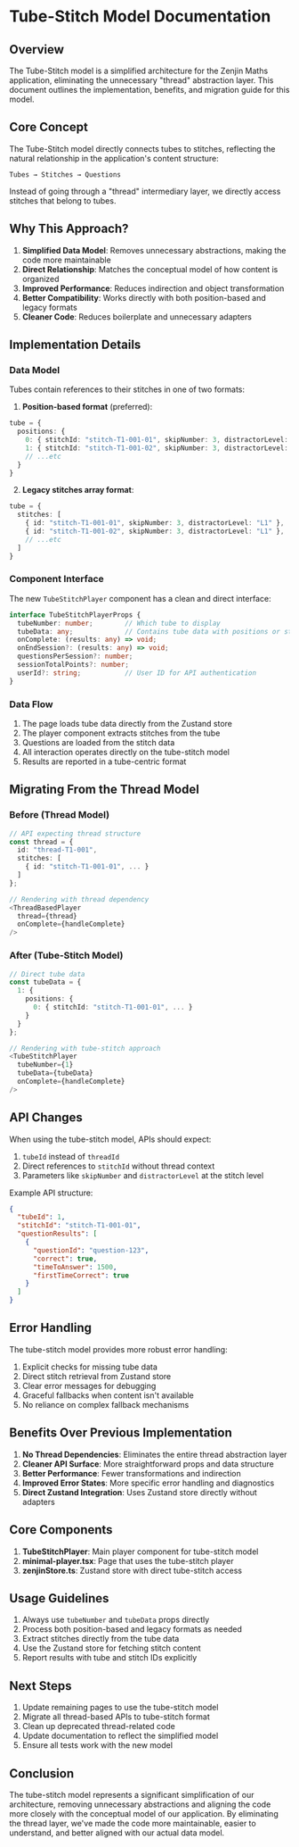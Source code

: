 # Tube-Stitch Model Documentation

## Overview

The Tube-Stitch model is a simplified architecture for the Zenjin Maths application, eliminating the unnecessary "thread" abstraction layer. This document outlines the implementation, benefits, and migration guide for this model.

## Core Concept

The Tube-Stitch model directly connects tubes to stitches, reflecting the natural relationship in the application's content structure:

```
Tubes → Stitches → Questions
```

Instead of going through a "thread" intermediary layer, we directly access stitches that belong to tubes.

## Why This Approach?

1. **Simplified Data Model**: Removes unnecessary abstractions, making the code more maintainable
2. **Direct Relationship**: Matches the conceptual model of how content is organized 
3. **Improved Performance**: Reduces indirection and object transformation
4. **Better Compatibility**: Works directly with both position-based and legacy formats
5. **Cleaner Code**: Reduces boilerplate and unnecessary adapters

## Implementation Details

### Data Model

Tubes contain references to their stitches in one of two formats:

1. **Position-based format** (preferred):
```typescript
tube = {
  positions: {
    0: { stitchId: "stitch-T1-001-01", skipNumber: 3, distractorLevel: "L1" },
    1: { stitchId: "stitch-T1-001-02", skipNumber: 3, distractorLevel: "L1" },
    // ...etc
  }
}
```

2. **Legacy stitches array format**:
```typescript
tube = {
  stitches: [
    { id: "stitch-T1-001-01", skipNumber: 3, distractorLevel: "L1" },
    { id: "stitch-T1-001-02", skipNumber: 3, distractorLevel: "L1" },
    // ...etc
  ]
}
```

### Component Interface

The new `TubeStitchPlayer` component has a clean and direct interface:

```typescript
interface TubeStitchPlayerProps {
  tubeNumber: number;        // Which tube to display
  tubeData: any;             // Contains tube data with positions or stitches
  onComplete: (results: any) => void;
  onEndSession?: (results: any) => void;
  questionsPerSession?: number;
  sessionTotalPoints?: number;
  userId?: string;           // User ID for API authentication
}
```

### Data Flow

1. The page loads tube data directly from the Zustand store
2. The player component extracts stitches from the tube
3. Questions are loaded from the stitch data
4. All interaction operates directly on the tube-stitch model
5. Results are reported in a tube-centric format

## Migrating From the Thread Model

### Before (Thread Model)

```typescript
// API expecting thread structure
const thread = {
  id: "thread-T1-001",
  stitches: [
    { id: "stitch-T1-001-01", ... }
  ]
};

// Rendering with thread dependency
<ThreadBasedPlayer 
  thread={thread}
  onComplete={handleComplete}
/>
```

### After (Tube-Stitch Model)

```typescript
// Direct tube data
const tubeData = {
  1: {
    positions: {
      0: { stitchId: "stitch-T1-001-01", ... }
    }
  }
};

// Rendering with tube-stitch approach
<TubeStitchPlayer
  tubeNumber={1}
  tubeData={tubeData}
  onComplete={handleComplete}
/>
```

## API Changes

When using the tube-stitch model, APIs should expect:

1. `tubeId` instead of `threadId`
2. Direct references to `stitchId` without thread context
3. Parameters like `skipNumber` and `distractorLevel` at the stitch level

Example API structure:
```json
{
  "tubeId": 1,
  "stitchId": "stitch-T1-001-01",
  "questionResults": [
    {
      "questionId": "question-123",
      "correct": true,
      "timeToAnswer": 1500,
      "firstTimeCorrect": true
    }
  ]
}
```

## Error Handling

The tube-stitch model provides more robust error handling:

1. Explicit checks for missing tube data
2. Direct stitch retrieval from Zustand store
3. Clear error messages for debugging
4. Graceful fallbacks when content isn't available
5. No reliance on complex fallback mechanisms

## Benefits Over Previous Implementation

1. **No Thread Dependencies**: Eliminates the entire thread abstraction layer
2. **Cleaner API Surface**: More straightforward props and data structure
3. **Better Performance**: Fewer transformations and indirection
4. **Improved Error States**: More specific error handling and diagnostics
5. **Direct Zustand Integration**: Uses Zustand store directly without adapters

## Core Components

1. **TubeStitchPlayer**: Main player component for tube-stitch model
2. **minimal-player.tsx**: Page that uses the tube-stitch player
3. **zenjinStore.ts**: Zustand store with direct tube-stitch access

## Usage Guidelines

1. Always use `tubeNumber` and `tubeData` props directly
2. Process both position-based and legacy formats as needed
3. Extract stitches directly from the tube data
4. Use the Zustand store for fetching stitch content
5. Report results with tube and stitch IDs explicitly

## Next Steps

1. Update remaining pages to use the tube-stitch model
2. Migrate all thread-based APIs to tube-stitch format
3. Clean up deprecated thread-related code
4. Update documentation to reflect the simplified model
5. Ensure all tests work with the new model

## Conclusion

The tube-stitch model represents a significant simplification of our architecture, removing unnecessary abstractions and aligning the code more closely with the conceptual model of our application. By eliminating the thread layer, we've made the code more maintainable, easier to understand, and better aligned with our actual data model.